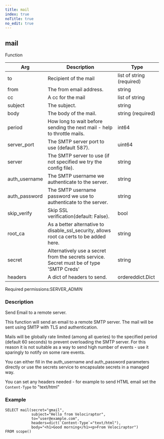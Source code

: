```yaml
---
title: mail
index: true
noTitle: true
no_edit: true
---
```




<div class="vql_item"></div>


## mail
<span class='vql_type label label-warning pull-right page-header'>Function</span>



<div class="vqlargs"></div>

Arg | Description | Type
----|-------------|-----
to|Recipient of the mail|list of string (required)
from|The from email address.|string
cc|A cc for the mail|list of string
subject|The subject.|string
body|The body of the mail.|string (required)
period|How long to wait before sending the next mail - help to throttle mails.|int64
server_port|The SMTP server port to use (default 587).|uint64
server|The SMTP server to use (if not specified we try the config file).|string
auth_username|The SMTP username we authenticate to the server.|string
auth_password|The SMTP username password we use to authenticate to the server.|string
skip_verify|Skip SSL verification(default: False).|bool
root_ca|As a better alternative to disable_ssl_security, allows root ca certs to be added here.|string
secret|Alternatively use a secret from the secrets service. Secret must be of type 'SMTP Creds'|string
headers|A dict of headers to send.|ordereddict.Dict

<span class="permission_list vql_type">Required permissions:</span><span class="permission_list linkcolour label label-important">SERVER_ADMIN</span>

### Description

Send Email to a remote server.

This function will send an email to a remote SMTP server. The mail
will be sent using SMTP with TLS and authentication.

Mails will be globally rate limited (among all queries) to the
specified period (default 60 seconds) to prevent overloading the
SMTP server. For this reason it is not suitable as a way to send
high number of events - use it sparingly to notify on some rare
events.

You can either fill in the auth_username and auth_password
parameters directly or use the secrets service to encapsulate
secrets in a managed way.

You can set any headers needed - for example to send HTML email
set the `Content-Type` to "text/html"

### Example

```vql
SELECT mail(secret="gmail",
            subject="Hello from Velociraptor",
            to="user@example.com",
            headers=dict(`Content-Type`="text/html"),
            body="<h1>Good morning</h1><p>From Velociraptor")
FROM scope()
```


